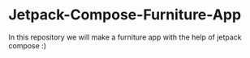 # Jetpack-Compose-Furniture-App

In this repository we will make a furniture app with the help of jetpack compose :)
